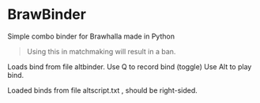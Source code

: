 # BrawBinder
Simple combo binder for Brawhalla made in Python
> Using this in matchmaking will result in a ban.

Loads bind from file altbinder.
Use Q to record bind (toggle)
Use Alt to play bind.

Loaded binds from file altscript.txt , should be right-sided.
